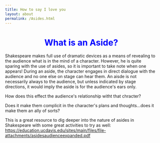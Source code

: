 ```yaml
---
title: How to say I love you
layout: about
permalink: /Asides.html
---
```

# **<center><font color="blue">What is an Aside?</font></center>**

Shakespeare makes full use of dramatic devices as a means of revealing to the audience what is in the mind of a character. However, he is quite sparing with the use of asides, so it is important to take note when one appears! During an aside, the character engages in direct dialogue with the audience and no one else on stage can hear them. An aisde is not necessarily always to the audience, but unless indicated by stage directions, it would imply the aside is for the audience's ears only. 

How does this effect the audience's relationship witht that chracter? 


Does it make them complicit in the character's plans and thoughts...does it make them an ally of sorts?


This is a great resource to dig deeper into the nature of asides in Shakespeare with some great activities to try as well: https://education.ucdavis.edu/sites/main/files/file-attachments/asidesaudienceexpanded.pdf
